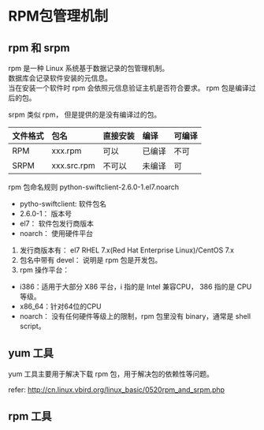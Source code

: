 # RPM包管理机制

## rpm 和 srpm

rpm 是一种 Linux 系统基于数据记录的包管理机制。  
数据库会记录软件安装的元信息。  
当在安装一个软件时 rpm 会依照元信息验证主机是否符合要求。
rpm 包是编译过后的包。

srpm 类似 rpm， 但是提供的是没有编译过的包。

| 文件格式 | 包名 | 直接安装 | 编译 |可编译  |
| :--- | :--- | :--- | :--- | :--- |
| RPM | xxx.rpm | 可以 | 已编译 | 不可 |
| SRPM | xxx.src.rpm|不可以  |未编译  | 可 |


rpm 包命名规则
python-swiftclient-2.6.0-1.el7.noarch
- pytho-swiftclient: 软件包名
- 2.6.0-1： 版本号
- el7： 软件包发行商版本
- noarch： 使用硬件平台


1. 发行商版本有： el7 RHEL 7.x(Red Hat Enterprise Linux)/CentOS 7.x
2. 包名中带有 devel： 说明是 rpm 包是开发包。
3. rpm 操作平台：
  - i386：适用于大部分 X86 平台，i 指的是 Intel 兼容CPU， 386 指的是 CPU 等级。 
  - x86_64：针对64位的CPU
  - noarch： 没有任何硬件等级上的限制，rpm 包里没有 binary，通常是 shell script。
  
## yum 工具
yum 工具主要用于解决下载 rpm 包，用于解决包的依赖性等问题。

refer: http://cn.linux.vbird.org/linux_basic/0520rpm_and_srpm.php

## rpm 工具

